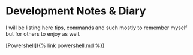 # Development Notes &amp; Diary

I will be listing here tips, commands and such mostly to remember myself but for others to enjoy as well.

[Powershell]({% link powershell.md %})
